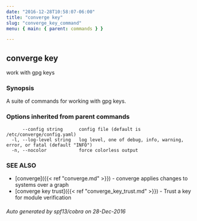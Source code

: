 ```yaml
---
date: "2016-12-28T10:58:07-06:00"
title: "converge key"
slug: "converge_key_command"
menu: { main: { parent: commands } }

---
```

## converge key

work with gpg keys

### Synopsis


A suite of commands for working with gpg keys.

### Options inherited from parent commands

```
      --config string      config file (default is /etc/converge/config.yaml)
  -l, --log-level string   log level, one of debug, info, warning, error, or fatal (default "INFO")
  -n, --nocolor            force colorless output
```

### SEE ALSO
* [converge]({{< ref "converge.md" >}})	 - converge applies changes to systems over a graph
* [converge key trust]({{< ref "converge_key_trust.md" >}})	 - Trust a key for module verification

###### Auto generated by spf13/cobra on 28-Dec-2016
